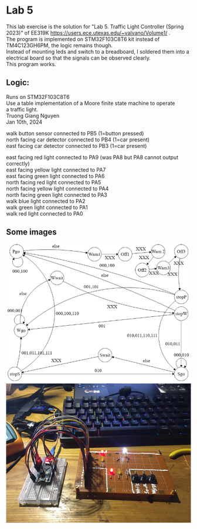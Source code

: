 # Lab 5
This lab exercise is the solution for "Lab 5. Traffic Light Controller  (Spring 2023)" of EE319K https://users.ece.utexas.edu/~valvano/Volume1/ . <br>
The program is implemented on STM32F103C8T6 kit instead of TM4C123GH6PM, the logic remains though. <br>
Instead of mounting leds and switch to a breadboard, I soldered them into a electrical board so that the signals can be observed clearly. <br>
This program works. <br>
## Logic:
 Runs on STM32F103C8T6 <br>
 Use a table implementation of a Moore finite state machine to operate <br>
 a traffic light. <br>
 Truong Giang Nguyen <br>
 Jan 10th, 2024 <br>

 walk button sensor connected to PB5 (1=button pressed) <br>
 north facing car detector connected to PB4 (1=car present) <br>
 east facing car detector connected to PB3 (1=car present) <br>

 east facing red light connected to PA9 (was PA8 but PA8 cannot output correctly) <br>
 east facing yellow light connected to PA7 <br>
 east facing green light connected to PA6 <br>
 north facing red light connected to PA5 <br>
 north facing yellow light connected to PA4 <br>
 north facing green light connected to PA3 <br>
 walk blue light connected to PA2 <br>
 walk green light connected to PA1 <br>
 walk red light connected to PA0 <br>

 ## Some images
 ![Image description](https://github.com/giangthewalkingman/TrafficLight_FSM/blob/master/image/fsm_tfc.png) <br>
 ![Image description](https://github.com/giangthewalkingman/TrafficLight_FSM/blob/master/image/wiring.jpg) <br>
